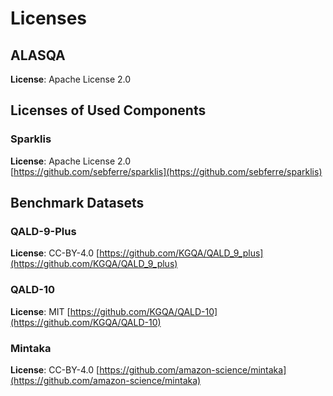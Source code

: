 # Licenses

## ALASQA
**License**: Apache License 2.0

## Licenses of Used Components

### Sparklis
**License**: Apache License 2.0  
[https://github.com/sebferre/sparklis](https://github.com/sebferre/sparklis)


## Benchmark Datasets

### QALD-9-Plus
**License**: CC-BY-4.0
[https://github.com/KGQA/QALD_9_plus](https://github.com/KGQA/QALD_9_plus)

### QALD-10
**License**: MIT
[https://github.com/KGQA/QALD-10](https://github.com/KGQA/QALD-10)

### Mintaka
**License**: CC-BY-4.0
[https://github.com/amazon-science/mintaka](https://github.com/amazon-science/mintaka)
